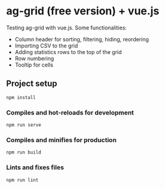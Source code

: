 # ag-grid (free version) + vue.js

Testing ag-grid with vue.js. Some functionalities:
- Column header for sorting, filtering, hiding, reordering
- Importing CSV to the grid
- Adding statistics rows to the top of the grid
- Row numbering
- Tooltip for cells

## Project setup
```
npm install
```

### Compiles and hot-reloads for development
```
npm run serve
```

### Compiles and minifies for production
```
npm run build
```

### Lints and fixes files
```
npm run lint
```
